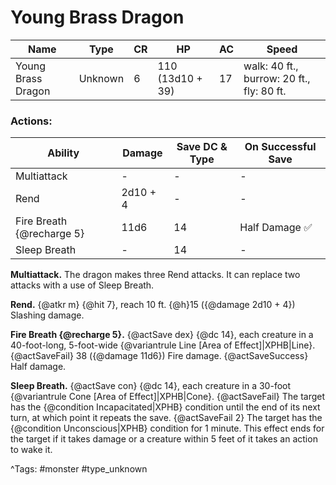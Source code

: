 # Young Brass Dragon

| Name | Type | CR | HP | AC | Speed |
|------|------|----|----|----|-------|
| Young Brass Dragon | Unknown | 6 | 110 (13d10 + 39) | 17 | walk: 40 ft., burrow: 20 ft., fly: 80 ft. |

### Actions:

| Ability | Damage | Save DC & Type | On Successful Save |
|---------|--------|----------------|--------------------|
| Multiattack | - | - | - |
| Rend | 2d10 + 4 | - | - |
| Fire Breath {@recharge 5} | 11d6 | 14 | Half Damage ✅ |
| Sleep Breath | - | 14 | - |


**Multiattack.** The dragon makes three Rend attacks. It can replace two attacks with a use of Sleep Breath.

**Rend.** {@atkr m} {@hit 7}, reach 10 ft. {@h}15 ({@damage 2d10 + 4}) Slashing damage.

**Fire Breath {@recharge 5}.** {@actSave dex} {@dc 14}, each creature in a 40-foot-long, 5-foot-wide {@variantrule Line [Area of Effect]|XPHB|Line}. {@actSaveFail} 38 ({@damage 11d6}) Fire damage. {@actSaveSuccess} Half damage.

**Sleep Breath.** {@actSave con} {@dc 14}, each creature in a 30-foot {@variantrule Cone [Area of Effect]|XPHB|Cone}. {@actSaveFail} The target has the {@condition Incapacitated|XPHB} condition until the end of its next turn, at which point it repeats the save. {@actSaveFail 2} The target has the {@condition Unconscious|XPHB} condition for 1 minute. This effect ends for the target if it takes damage or a creature within 5 feet of it takes an action to wake it.

^Tags: #monster #type_unknown